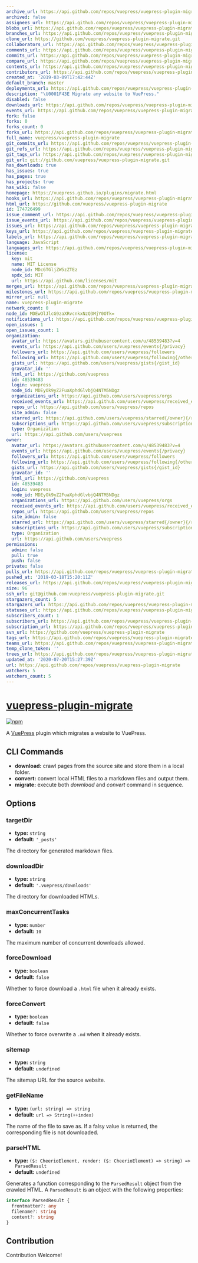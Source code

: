 ```yaml
---
archive_url: https://api.github.com/repos/vuepress/vuepress-plugin-migrate/{archive_format}{/ref}
archived: false
assignees_url: https://api.github.com/repos/vuepress/vuepress-plugin-migrate/assignees{/user}
blobs_url: https://api.github.com/repos/vuepress/vuepress-plugin-migrate/git/blobs{/sha}
branches_url: https://api.github.com/repos/vuepress/vuepress-plugin-migrate/branches{/branch}
clone_url: https://github.com/vuepress/vuepress-plugin-migrate.git
collaborators_url: https://api.github.com/repos/vuepress/vuepress-plugin-migrate/collaborators{/collaborator}
comments_url: https://api.github.com/repos/vuepress/vuepress-plugin-migrate/comments{/number}
commits_url: https://api.github.com/repos/vuepress/vuepress-plugin-migrate/commits{/sha}
compare_url: https://api.github.com/repos/vuepress/vuepress-plugin-migrate/compare/{base}...{head}
contents_url: https://api.github.com/repos/vuepress/vuepress-plugin-migrate/contents/{+path}
contributors_url: https://api.github.com/repos/vuepress/vuepress-plugin-migrate/contributors
created_at: '2019-03-09T17:42:44Z'
default_branch: master
deployments_url: https://api.github.com/repos/vuepress/vuepress-plugin-migrate/deployments
description: "\U0001F43E Migrate any website to VuePress."
disabled: false
downloads_url: https://api.github.com/repos/vuepress/vuepress-plugin-migrate/downloads
events_url: https://api.github.com/repos/vuepress/vuepress-plugin-migrate/events
fork: false
forks: 0
forks_count: 0
forks_url: https://api.github.com/repos/vuepress/vuepress-plugin-migrate/forks
full_name: vuepress/vuepress-plugin-migrate
git_commits_url: https://api.github.com/repos/vuepress/vuepress-plugin-migrate/git/commits{/sha}
git_refs_url: https://api.github.com/repos/vuepress/vuepress-plugin-migrate/git/refs{/sha}
git_tags_url: https://api.github.com/repos/vuepress/vuepress-plugin-migrate/git/tags{/sha}
git_url: git://github.com/vuepress/vuepress-plugin-migrate.git
has_downloads: true
has_issues: true
has_pages: true
has_projects: true
has_wiki: false
homepage: https://vuepress.github.io/plugins/migrate.html
hooks_url: https://api.github.com/repos/vuepress/vuepress-plugin-migrate/hooks
html_url: https://github.com/vuepress/vuepress-plugin-migrate
id: 174726499
issue_comment_url: https://api.github.com/repos/vuepress/vuepress-plugin-migrate/issues/comments{/number}
issue_events_url: https://api.github.com/repos/vuepress/vuepress-plugin-migrate/issues/events{/number}
issues_url: https://api.github.com/repos/vuepress/vuepress-plugin-migrate/issues{/number}
keys_url: https://api.github.com/repos/vuepress/vuepress-plugin-migrate/keys{/key_id}
labels_url: https://api.github.com/repos/vuepress/vuepress-plugin-migrate/labels{/name}
language: JavaScript
languages_url: https://api.github.com/repos/vuepress/vuepress-plugin-migrate/languages
license:
  key: mit
  name: MIT License
  node_id: MDc6TGljZW5zZTEz
  spdx_id: MIT
  url: https://api.github.com/licenses/mit
merges_url: https://api.github.com/repos/vuepress/vuepress-plugin-migrate/merges
milestones_url: https://api.github.com/repos/vuepress/vuepress-plugin-migrate/milestones{/number}
mirror_url: null
name: vuepress-plugin-migrate
network_count: 0
node_id: MDEwOlJlcG9zaXRvcnkxNzQ3MjY0OTk=
notifications_url: https://api.github.com/repos/vuepress/vuepress-plugin-migrate/notifications{?since,all,participating}
open_issues: 1
open_issues_count: 1
organization:
  avatar_url: https://avatars.githubusercontent.com/u/48539483?v=4
  events_url: https://api.github.com/users/vuepress/events{/privacy}
  followers_url: https://api.github.com/users/vuepress/followers
  following_url: https://api.github.com/users/vuepress/following{/other_user}
  gists_url: https://api.github.com/users/vuepress/gists{/gist_id}
  gravatar_id: ''
  html_url: https://github.com/vuepress
  id: 48539483
  login: vuepress
  node_id: MDEyOk9yZ2FuaXphdGlvbjQ4NTM5NDgz
  organizations_url: https://api.github.com/users/vuepress/orgs
  received_events_url: https://api.github.com/users/vuepress/received_events
  repos_url: https://api.github.com/users/vuepress/repos
  site_admin: false
  starred_url: https://api.github.com/users/vuepress/starred{/owner}{/repo}
  subscriptions_url: https://api.github.com/users/vuepress/subscriptions
  type: Organization
  url: https://api.github.com/users/vuepress
owner:
  avatar_url: https://avatars.githubusercontent.com/u/48539483?v=4
  events_url: https://api.github.com/users/vuepress/events{/privacy}
  followers_url: https://api.github.com/users/vuepress/followers
  following_url: https://api.github.com/users/vuepress/following{/other_user}
  gists_url: https://api.github.com/users/vuepress/gists{/gist_id}
  gravatar_id: ''
  html_url: https://github.com/vuepress
  id: 48539483
  login: vuepress
  node_id: MDEyOk9yZ2FuaXphdGlvbjQ4NTM5NDgz
  organizations_url: https://api.github.com/users/vuepress/orgs
  received_events_url: https://api.github.com/users/vuepress/received_events
  repos_url: https://api.github.com/users/vuepress/repos
  site_admin: false
  starred_url: https://api.github.com/users/vuepress/starred{/owner}{/repo}
  subscriptions_url: https://api.github.com/users/vuepress/subscriptions
  type: Organization
  url: https://api.github.com/users/vuepress
permissions:
  admin: false
  pull: true
  push: false
private: false
pulls_url: https://api.github.com/repos/vuepress/vuepress-plugin-migrate/pulls{/number}
pushed_at: '2019-03-18T15:20:11Z'
releases_url: https://api.github.com/repos/vuepress/vuepress-plugin-migrate/releases{/id}
size: 96
ssh_url: git@github.com:vuepress/vuepress-plugin-migrate.git
stargazers_count: 5
stargazers_url: https://api.github.com/repos/vuepress/vuepress-plugin-migrate/stargazers
statuses_url: https://api.github.com/repos/vuepress/vuepress-plugin-migrate/statuses/{sha}
subscribers_count: 1
subscribers_url: https://api.github.com/repos/vuepress/vuepress-plugin-migrate/subscribers
subscription_url: https://api.github.com/repos/vuepress/vuepress-plugin-migrate/subscription
svn_url: https://github.com/vuepress/vuepress-plugin-migrate
tags_url: https://api.github.com/repos/vuepress/vuepress-plugin-migrate/tags
teams_url: https://api.github.com/repos/vuepress/vuepress-plugin-migrate/teams
temp_clone_token: ''
trees_url: https://api.github.com/repos/vuepress/vuepress-plugin-migrate/git/trees{/sha}
updated_at: '2020-07-20T15:27:39Z'
url: https://api.github.com/repos/vuepress/vuepress-plugin-migrate
watchers: 5
watchers_count: 5
---
```


# [vuepress-plugin-migrate](https://vuepress.github.io/plugins/migrate.html)

[![npm](https://img.shields.io/npm/v/vuepress-plugin-migrate.svg)](https://www.npmjs.com/package/vuepress-plugin-migrate)

A [VuePress](https://vuepress.vuejs.org/) plugin which migrates a website to VuePress.

## CLI Commands

- **download:** crawl pages from the source site and store them in a local folder.
- **convert:** convert local HTML files to a markdown files and output them.
- **migrate:** execute both _download_ and _convert_ command in sequence.

## Options

### targetDir

- **type:** `string`
- **default:** `'_posts'`

The directory for generated markdown files.

### downloadDir

- **type:** `string`
- **default:** `'.vuepress/downloads'`

The directory for downloaded HTMLs.

### maxConcurrentTasks

- **type:** `number`
- **default:** `10`

The maximum number of concurrent downloads allowed.

### forceDownload

- **type:** `boolean`
- **default:** `false`

Whether to force download a `.html` file when it already exists.

### forceConvert

- **type:** `boolean`
- **default:** `false`

Whether to force overwrite a `.md` when it already exists.

### sitemap

- **type:** `string`
- **default:** `undefined`

The sitemap URL for the source website.

### getFileName

- **type:** `(url: string) => string`
- **default:** `url => String(++index)`

The name of the file to save as. If a falsy value is returned, the corresponding file is not downloaded.

### parseHTML

- **type:** `($: CheerioElement, render: ($: CheerioElement) => string) => ParsedResult`
- **default:** `undefined`

Generates a function corresponding to the `ParsedResult` object from the crawled HTML. A `ParsedResult` is an object with the following properties:

```ts
interface ParsedResult {
  frontmatter?: any
  filename?: string
  content?: string
}
```

## Contribution

Contribution Welcome!
